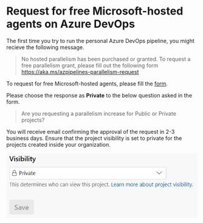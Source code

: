 # Request for free Microsoft-hosted agents on Azure DevOps

The first time you try to run the personal Azure DevOps pipeline, you might recieve
the following message.

> No hosted parallelism has been purchased or granted. To request a free parallelism
grant, please fill out the following form https://aka.ms/azpipelines-parallelism-request

To request for free Microsoft-hosted agents, please fill the [form](https://aka.ms/azpipelines-parallelism-request).

Please choose the response as **Private** to the below question asked in the form.

> Are you requesting a parallelism increase for Public or Private projects?

You will receive email confirming the approval of the request in 2-3 business days.
Ensure that the project visibility is set to private for the projects created inside
your organization.

![Private project settings](./demo-images/project-visibility.png)